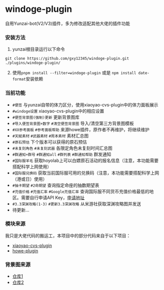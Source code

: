 # windoge-plugin
自用Yunzai-bot(V2/V3)插件，多为修改适配其他大佬的插件功能


### 安装方法
1. yunzai根目录运行以下命令
```
git clone https://github.com/gxy12345/windoge-plugin.git ./plugins/windoge-plugin/
```
2. 使用`pnpm install --filter=windoge-plugin` 或是 `npm install date-format`安装依赖


### 当前功能
* `#便签` 与yunzai自带的体力区分，使用xiaoyao-cvs-plugin中的体力面板展示
* `#windoge设置` xiaoyao-cvs-plugin中的相应设置
* `#便签背景图(强制)更新` 更新背景图库
* `#导入便签背景图+数字` `#清空便签背景图` 导入/清空第三方背景图模板
* `#XX参考面板`  `#参考面板帮助` 来源howe插件，原作者不再维护，将继续维护
* `#天赋素材` `#武器素材` `#周本素材` 素材汇总图
* `#原石预估` 下个版本可以获得的原石预估
* `#未复刻角色` `#未复刻武器` 各限定角色未复刻时间汇总图
* `#群通知+群号` `#群通知all` `#群列表` `#群通知帮助` 群发通知
* `#国际服羊毛` 获取hoyolab上可以白嫖原石活动的报名信息（注意，本功能需要搭配科学上网使用）
* `#国际服兑换码` 获取当前国际服可用的兑换码（注意，本功能需要搭配科学上网（港或日）使用）
* `#抽卡期望` `#2命期望` 查询指定命座的抽数期望表
* `#充值价格` `#充值汇率` `#Google充值汇率` 查询国际服不同货币充值价格最低的地区。需要自行申请API Key，[申请地址](https://www.exchangerate-api.com/)
* `#3.3深渊攻略(1-3)` `#更新3.3深渊攻略` 从米游社获取深渊攻略图并发送
* 待更新...


### 模块来源
我只是大佬代码的搬运工，本项目中的部分代码来自于以下项目：
* [xiaoyao-cvs-plugin](https://github.com/ctrlcvs/xiaoyao-cvs-plugin)
* [howe-plugin](https://github.com/howe0116/howe-plugin)


### 背景图来源
* [仓库1](https://github.com/cv-hunag/BJT)
* [仓库2](https://github.com/SmallK111407/BJT-Template)
